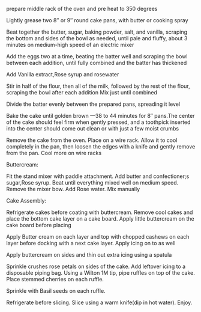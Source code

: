 prepare middle rack of the oven and pre heat to 350 degrees

Lightly grease two 8″ or 9″ round cake pans, with butter or cooking spray

Beat together the butter, sugar, baking powder, salt, and vanilla, scraping the bottom and sides of the bowl as needed, until pale and fluffy, about 3 minutes on medium-high speed of an electric mixer

Add the eggs two at a time, beating the batter well and scraping the bowl between each addition, until fully combined and the batter has thickened

Add Vanilla extract,Rose syrup and rosewater

Stir in half of the flour, then all of the milk, followed by the rest of the flour, scraping the bowl after each addition Mix just until combined

Divide the batter evenly between the prepared pans, spreading it level

Bake the cake until golden brown —38 to 44 minutes for 8″ pans.The center of the cake should feel firm when gently pressed, and a toothpick inserted into the center should come out clean or with just a few moist crumbs

Remove the cake from the oven. Place on a wire rack. Allow it to cool completely in the pan, then loosen the edges with a knife and gently remove from the pan. Cool more on wire racks


Buttercream:


Fit the stand mixer with paddle attachment. Add butter and confectioner;s sugar,Rose syrup. Beat until everything mixed well on medium speed. Remove the mixer bow. Add Rose water. Mix manually


Cake Assembly:

Refrigerate cakes before coating with buttercream. Remove cool cakes and place the bottom cake layer on a cake board. Apply little buttercream on the cake board before placing

Apply Butter cream on each layer and top with chopped cashews on each layer before docking with a next cake layer. Apply icing on to as well

Apply buttercream on sides and thin out extra icing using a spatula

Sprinkle crushes rose petals on sides of the cake.  Add leftover icing to a disposable piping bag. Using a Wilton 1M tip, pipe ruffles on top of the cake. Place stemmed cherries on each ruffle.

Sprinkle with Basil seeds on each ruffle.

 Refrigerate before slicing. Slice using a warm knife(dip in hot water). Enjoy.